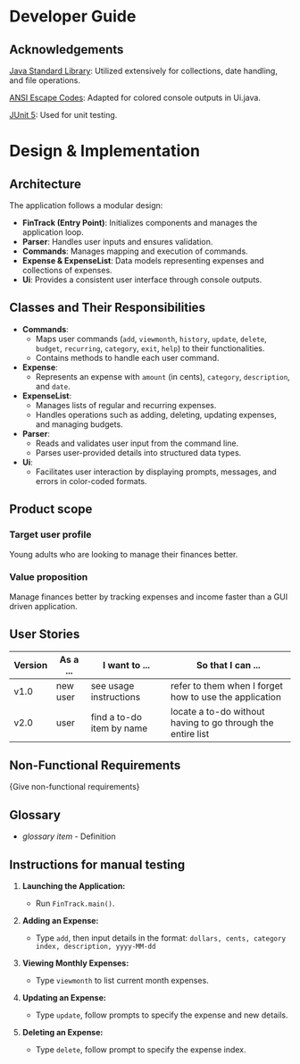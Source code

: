 # Developer Guide

## Acknowledgements

[Java Standard Library](https://docs.oracle.com/javase/8/docs/api/): Utilized extensively for collections, date
handling, and file operations.

[ANSI Escape Codes](https://en.wikipedia.org/wiki/ANSI_escape_code): Adapted for colored console outputs in Ui.java.

[JUnit 5](https://junit.org/junit5/docs/current/user-guide/): Used for unit testing.

# Design & Implementation

## Architecture

The application follows a modular design:

* **FinTrack (Entry Point)**: Initializes components and manages the application loop.
* **Parser**: Handles user inputs and ensures validation.
* **Commands**: Manages mapping and execution of commands.
* **Expense & ExpenseList**: Data models representing expenses and collections of expenses.
* **Ui**: Provides a consistent user interface through console outputs.

## Classes and Their Responsibilities

* **Commands**:
    * Maps user commands (`add`, `viewmonth`, `history`, `update`, `delete`, `budget`, `recurring`, `category`, `exit`,
      `help`) to their functionalities.
    * Contains methods to handle each user command.
* **Expense**:
    * Represents an expense with `amount` (in cents), `category`, `description`, and `date`.
* **ExpenseList**:
    * Manages lists of regular and recurring expenses.
    * Handles operations such as adding, deleting, updating expenses, and managing budgets.
* **Parser**:
    * Reads and validates user input from the command line.
    * Parses user-provided details into structured data types.
* **Ui**:
    * Facilitates user interaction by displaying prompts, messages, and errors in color-coded formats.

## Product scope

### Target user profile

Young adults who are looking to manage their finances better.

### Value proposition

Manage finances better by tracking expenses and income faster than a GUI driven application.

## User Stories

| Version | As a ... | I want to ...             | So that I can ...                                           |
|---------|----------|---------------------------|-------------------------------------------------------------|
| v1.0    | new user | see usage instructions    | refer to them when I forget how to use the application      |
| v2.0    | user     | find a to-do item by name | locate a to-do without having to go through the entire list |

## Non-Functional Requirements

{Give non-functional requirements}

## Glossary

* *glossary item* - Definition

## Instructions for manual testing

1. **Launching the Application:**
    * Run `FinTrack.main()`.

2. **Adding an Expense:**
    * Type `add`, then input details in the format: `dollars, cents, category index, description, yyyy-MM-dd`

3. **Viewing Monthly Expenses:**
    * Type `viewmonth` to list current month expenses.

4. **Updating an Expense:**
    * Type `update`, follow prompts to specify the expense and new details.

5. **Deleting an Expense:**
    * Type `delete`, follow prompt to specify the expense index.



